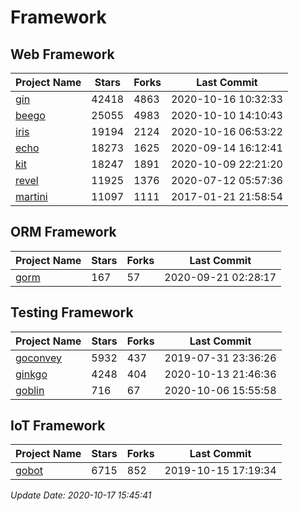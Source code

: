 # Framework

## Web Framework

| Project Name | Stars | Forks | Last Commit |
| ------------ | ----- | ----- | ----------- |
| [gin](https://github.com/gin-gonic/gin) | 42418 | 4863 | 2020-10-16 10:32:33 |
| [beego](https://github.com/astaxie/beego) | 25055 | 4983 | 2020-10-10 14:10:43 |
| [iris](https://github.com/kataras/iris) | 19194 | 2124 | 2020-10-16 06:53:22 |
| [echo](https://github.com/labstack/echo) | 18273 | 1625 | 2020-09-14 16:12:41 |
| [kit](https://github.com/go-kit/kit) | 18247 | 1891 | 2020-10-09 22:21:20 |
| [revel](https://github.com/revel/revel) | 11925 | 1376 | 2020-07-12 05:57:36 |
| [martini](https://github.com/go-martini/martini) | 11097 | 1111 | 2017-01-21 21:58:54 |

## ORM Framework

| Project Name | Stars | Forks | Last Commit |
| ------------ | ----- | ----- | ----------- |
| [gorm](https://github.com/jinzhu/gorm) | 167 | 57 | 2020-09-21 02:28:17 |

## Testing Framework

| Project Name | Stars | Forks | Last Commit |
| ------------ | ----- | ----- | ----------- |
| [goconvey](https://github.com/smartystreets/goconvey) | 5932 | 437 | 2019-07-31 23:36:26 |
| [ginkgo](https://github.com/onsi/ginkgo) | 4248 | 404 | 2020-10-13 21:46:36 |
| [goblin](https://github.com/franela/goblin) | 716 | 67 | 2020-10-06 15:55:58 |

## IoT Framework

| Project Name | Stars | Forks | Last Commit |
| ------------ | ----- | ----- | ----------- |
| [gobot](https://github.com/hybridgroup/gobot) | 6715 | 852 | 2019-10-15 17:19:34 |

*Update Date: 2020-10-17 15:45:41*